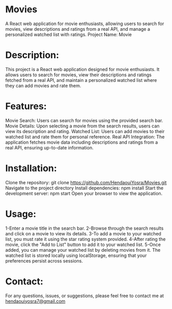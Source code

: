 # Movies
A React web application for movie enthusiasts, allowing users to search for movies, view descriptions and ratings from a real API, and manage a personalized watched list with ratings.
Project Name: Movie

# Description:
This project is a React web application designed for movie enthusiasts. It allows users to search for movies, view their descriptions and ratings fetched from a real API, and maintain a personalized watched list where they can add movies and rate them.

# Features:

Movie Search: Users can search for movies using the provided search bar.
Movie Details: Upon selecting a movie from the search results, users can view its description and rating.
Watched List: Users can add movies to their watched list and rate them for personal reference.
Real API Integration: The application fetches movie data including descriptions and ratings from a real API, ensuring up-to-date information.

# Installation:

Clone the repository: git clone https://github.com/HendaouiYosra/Movies.git
Navigate to the project directory
Install dependencies: npm install
Start the development server: npm start
Open your browser to view the application.

# Usage:

1-Enter a movie title in the search bar.
2-Browse through the search results and click on a movie to view its details.
3-To add a movie to your watched list, you must rate it using the star rating system provided.
4-After rating the movie, click the "Add to List" button to add it to your watched list.
5-Once added, you can manage your watched list by deleting movies from it. The watched list is stored locally using localStorage, ensuring that your preferences persist across sessions.


# Contact:
For any questions, issues, or suggestions, please feel free to contact me at hendaouiyosra7@gmail.com
